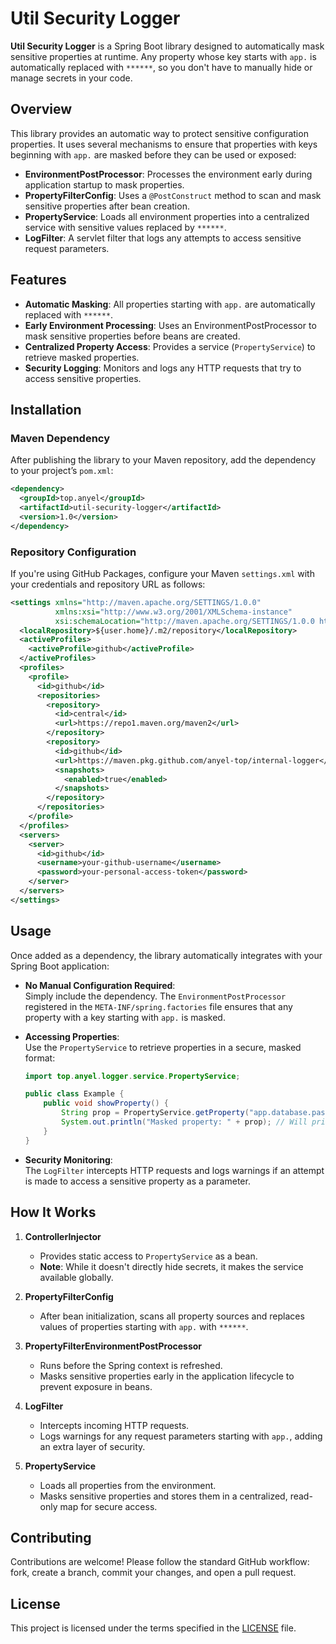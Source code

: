 # Util Security Logger

**Util Security Logger** is a Spring Boot library designed to automatically mask sensitive properties at runtime. Any property whose key starts with `app.` is automatically replaced with `******`, so you don't have to manually hide or manage secrets in your code.

## Overview

This library provides an automatic way to protect sensitive configuration properties. It uses several mechanisms to ensure that properties with keys beginning with `app.` are masked before they can be used or exposed:

- **EnvironmentPostProcessor**: Processes the environment early during application startup to mask properties.
- **PropertyFilterConfig**: Uses a `@PostConstruct` method to scan and mask sensitive properties after bean creation.
- **PropertyService**: Loads all environment properties into a centralized service with sensitive values replaced by `******`.
- **LogFilter**: A servlet filter that logs any attempts to access sensitive request parameters.

## Features

- **Automatic Masking**: All properties starting with `app.` are automatically replaced with `******`.
- **Early Environment Processing**: Uses an EnvironmentPostProcessor to mask sensitive properties before beans are created.
- **Centralized Property Access**: Provides a service (`PropertyService`) to retrieve masked properties.
- **Security Logging**: Monitors and logs any HTTP requests that try to access sensitive properties.

## Installation

### Maven Dependency

After publishing the library to your Maven repository, add the dependency to your project’s `pom.xml`:

```xml
<dependency>
  <groupId>top.anyel</groupId>
  <artifactId>util-security-logger</artifactId>
  <version>1.0</version>
</dependency>
```

### Repository Configuration

If you're using GitHub Packages, configure your Maven `settings.xml` with your credentials and repository URL as follows:

```xml
<settings xmlns="http://maven.apache.org/SETTINGS/1.0.0"
          xmlns:xsi="http://www.w3.org/2001/XMLSchema-instance"
          xsi:schemaLocation="http://maven.apache.org/SETTINGS/1.0.0 http://maven.apache.org/xsd/settings-1.0.0.xsd">
  <localRepository>${user.home}/.m2/repository</localRepository>
  <activeProfiles>
    <activeProfile>github</activeProfile>
  </activeProfiles>
  <profiles>
    <profile>
      <id>github</id>
      <repositories>
        <repository>
          <id>central</id>
          <url>https://repo1.maven.org/maven2</url>
        </repository>
        <repository>
          <id>github</id>
          <url>https://maven.pkg.github.com/anyel-top/internal-logger</url>
          <snapshots>
            <enabled>true</enabled>
          </snapshots>
        </repository>
      </repositories>
    </profile>
  </profiles>
  <servers>
    <server>
      <id>github</id>
      <username>your-github-username</username>
      <password>your-personal-access-token</password>
    </server>
  </servers>
</settings>
```

## Usage

Once added as a dependency, the library automatically integrates with your Spring Boot application:

- **No Manual Configuration Required**:  
  Simply include the dependency. The `EnvironmentPostProcessor` registered in the `META-INF/spring.factories` file ensures that any property with a key starting with `app.` is masked.

- **Accessing Properties**:  
  Use the `PropertyService` to retrieve properties in a secure, masked format:

  ```java
  import top.anyel.logger.service.PropertyService;
  
  public class Example {
      public void showProperty() {
          String prop = PropertyService.getProperty("app.database.password");
          System.out.println("Masked property: " + prop); // Will print "******"
      }
  }
  ```

- **Security Monitoring**:  
  The `LogFilter` intercepts HTTP requests and logs warnings if an attempt is made to access a sensitive property as a parameter.

## How It Works

1. **ControllerInjector**
    - Provides static access to `PropertyService` as a bean.
    - **Note**: While it doesn't directly hide secrets, it makes the service available globally.

2. **PropertyFilterConfig**
    - After bean initialization, scans all property sources and replaces values of properties starting with `app.` with `******`.

3. **PropertyFilterEnvironmentPostProcessor**
    - Runs before the Spring context is refreshed.
    - Masks sensitive properties early in the application lifecycle to prevent exposure in beans.

4. **LogFilter**
    - Intercepts incoming HTTP requests.
    - Logs warnings for any request parameters starting with `app.`, adding an extra layer of security.

5. **PropertyService**
    - Loads all properties from the environment.
    - Masks sensitive properties and stores them in a centralized, read-only map for secure access.

## Contributing

Contributions are welcome! Please follow the standard GitHub workflow: fork, create a branch, commit your changes, and open a pull request.

## License

This project is licensed under the terms specified in the [LICENSE](LICENSE) file.
